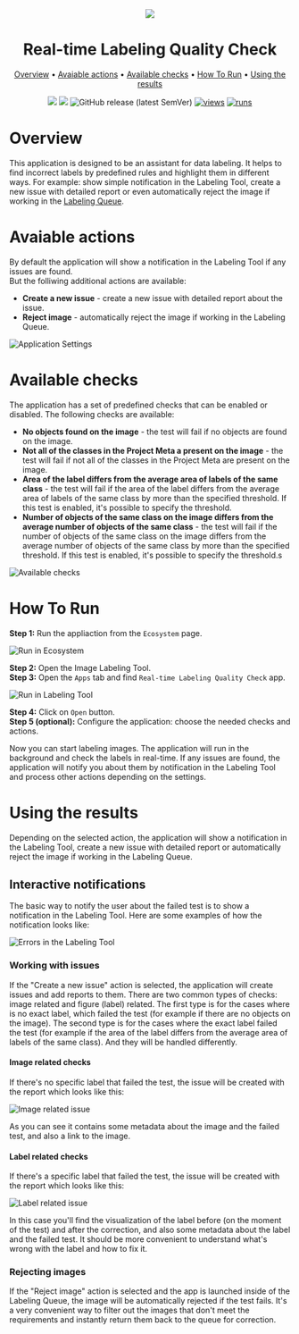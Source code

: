 <div align="center" markdown>
<img src="https://github.com/user-attachments/assets/1f2782b2-7eda-43fa-8368-af794f0782ee"/>  

# Real-time Labeling Quality Check

<p align="center">
  <a href="#Overview">Overview</a> •
  <a href="#Avaiable actions">Avaiable actions</a> •
  <a href="#Available checks">Available checks</a> •
  <a href="#How-To-Run">How To Run</a> •
  <a href="#Using the results">Using the results</a>
</p>

[![](https://img.shields.io/badge/supervisely-ecosystem-brightgreen)](https://ecosystem.supervisely.com/apps/supervisely-ecosystem/real-time-labeling-quality-check)
[![](https://img.shields.io/badge/slack-chat-green.svg?logo=slack)](https://supervisely.com/slack)
![GitHub release (latest SemVer)](https://img.shields.io/github/v/release/supervisely-ecosystem/real-time-labeling-quality-check)
[![views](https://app.supervisely.com/img/badges/views/supervisely-ecosystem/real-time-labeling-quality-check.png)](https://supervisely.com)
[![runs](https://app.supervisely.com/img/badges/runs/supervisely-ecosystem/real-time-labeling-quality-check.png)](https://supervisely.com)

</div>

# Overview
This application is designed to be an assistant for data labeling. It helps to find incorrect labels by predefined rules and highlight them in different ways. For example: show simple notification in the Labeling Tool, create a new issue with detailed report or even automatically reject the image if working in the [Labeling Queue](https://supervisely.com/blog/labeling-queues/).<br>

# Avaiable actions
By default the application will show a notification in the Labeling Tool if any issues are found.<br>
But the folliwing additional actions are available:<br>

- **Create a new issue** - create a new issue with detailed report about the issue.
- **Reject image** - automatically reject the image if working in the Labeling Queue.

![Application Settings](https://github.com/user-attachments/assets/20c20b9c-1460-4a64-8c42-03eaa029a9a5)

# Available checks
The application has a set of predefined checks that can be enabled or disabled. The following checks are available:<br>

- **No objects found on the image** - the test will fail if no objects are found on the image.
- **Not all of the classes in the Project Meta a present on the image** - the test will fail if not all of the classes in the Project Meta are present on the image.
- **Area of the label differs from the average area of labels of the same class** - the test will fail if the area of the label differs from the average area of labels of the same class by more than the specified threshold. If this test is enabled, it's possible to specify the threshold.
- **Number of objects of the same class on the image differs from the average number of objects of the same class** - the test will fail if the number of objects of the same class on the image differs from the average number of objects of the same class by more than the specified threshold. If this test is enabled, it's possible to specify the threshold.s

![Available checks](https://github.com/user-attachments/assets/822835d8-2650-434a-8d94-0da7fe9b9e3e)

# How To Run
**Step 1:** Run the appliaction from the `Ecosystem` page.<br>

![Run in Ecosystem](https://github.com/user-attachments/assets/1ad6d7fe-fcd2-4fdc-b45c-fc0d6bd870d7)

**Step 2:** Open the Image Labeling Tool.<br>
**Step 3:** Open the `Apps` tab and find `Real-time Labeling Quality Check` app.<br>

![Run in Labeling Tool](https://github.com/user-attachments/assets/6ca1cd7d-c2e5-4d6b-bc16-99d345786a1e)

**Step 4:** Click on `Open` button.<br>
**Step 5 (optional):** Configure the application: choose the needed checks and actions.<br>

Now you can start labeling images. The application will run in the background and check the labels in real-time. If any issues are found, the application will notify you about them by notification in the Labeling Tool and process other actions depending on the settings.

# Using the results
Depending on the selected action, the application will show a notification in the Labeling Tool, create a new issue with detailed report or automatically reject the image if working in the Labeling Queue.

## Interactive notifications
The basic way to notify the user about the failed test is to show a notification in the Labeling Tool. Here are some examples of how the notification looks like:

![Errors in the Labeling Tool](https://github.com/user-attachments/assets/2434571b-15c9-4483-8c14-091cd1b49c14)

### Working with issues
If the "Create a new issue" action is selected, the application will create issues and add reports to them. There are two common types of checks: image related and figure (label) related. The first type is for the cases where is no exact label, which failed the test (for example if there are no objects on the image). The second type is for the cases where the exact label failed the test (for example if the area of the label differs from the average area of labels of the same class). And they will be handled differently.

#### Image related checks
If there's no specific label that failed the test, the issue will be created with the report which looks like this:

![Image related issue](https://github.com/user-attachments/assets/a8398abf-1a75-4c3e-a6f2-070b2aa3bad1)

As you can see it contains some metadata about the image and the failed test, and also a link to the image.

#### Label related checks
If there's a specific label that failed the test, the issue will be created with the report which looks like this:

![Label related issue](https://github.com/user-attachments/assets/342c0340-7585-47a9-9c56-f3ac132b81fd)

In this case you'll find the visualization of the label before (on the moment of the test) and after the correction, and also some metadata about the label and the failed test. It should be more convenient to understand what's wrong with the label and how to fix it.

### Rejecting images
If the "Reject image" action is selected and the app is launched inside of the Labeling Queue, the image will be automatically rejected if the test fails. It's a very convenient way to filter out the images that don't meet the requirements and instantly return them back to the queue for correction.